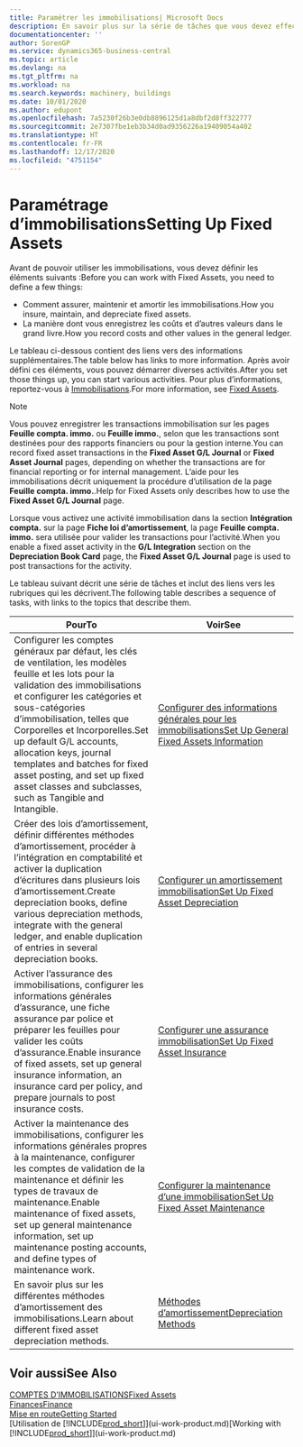 ```yaml
---
title: Paramétrer les immobilisations| Microsoft Docs
description: En savoir plus sur la série de tâches que vous devez effectuer pour configurer les immobilisations, telles que les machines ou les bâtiments.
documentationcenter: ''
author: SorenGP
ms.service: dynamics365-business-central
ms.topic: article
ms.devlang: na
ms.tgt_pltfrm: na
ms.workload: na
ms.search.keywords: machinery, buildings
ms.date: 10/01/2020
ms.author: edupont
ms.openlocfilehash: 7a5230f26b3e0db8896125d1a8dbf2d8ff322777
ms.sourcegitcommit: 2e7307fbe1eb3b34d0ad9356226a19409054a402
ms.translationtype: HT
ms.contentlocale: fr-FR
ms.lasthandoff: 12/17/2020
ms.locfileid: "4751154"
---
```

# <a name="setting-up-fixed-assets"></a><span data-ttu-id="de79d-103">Paramétrage d’immobilisations</span><span class="sxs-lookup"><span data-stu-id="de79d-103">Setting Up Fixed Assets</span></span>
<span data-ttu-id="de79d-104">Avant de pouvoir utiliser les immobilisations, vous devez définir les éléments suivants :</span><span class="sxs-lookup"><span data-stu-id="de79d-104">Before you can work with Fixed Assets, you need to define a few things:</span></span>  

* <span data-ttu-id="de79d-105">Comment assurer, maintenir et amortir les immobilisations.</span><span class="sxs-lookup"><span data-stu-id="de79d-105">How you insure, maintain, and depreciate fixed assets.</span></span>  
* <span data-ttu-id="de79d-106">La manière dont vous enregistrez les coûts et d’autres valeurs dans le grand livre.</span><span class="sxs-lookup"><span data-stu-id="de79d-106">How you record costs and other values in the general ledger.</span></span>  

<span data-ttu-id="de79d-107">Le tableau ci-dessous contient des liens vers des informations supplémentaires.</span><span class="sxs-lookup"><span data-stu-id="de79d-107">The table below has links to more information.</span></span> <span data-ttu-id="de79d-108">Après avoir défini ces éléments, vous pouvez démarrer diverses activités.</span><span class="sxs-lookup"><span data-stu-id="de79d-108">After you set those things up, you can start various activities.</span></span> <span data-ttu-id="de79d-109">Pour plus d’informations, reportez-vous à [Immobilisations](fa-manage.md).</span><span class="sxs-lookup"><span data-stu-id="de79d-109">For more information, see [Fixed Assets](fa-manage.md).</span></span>  

> [!NOTE]  
>   <span data-ttu-id="de79d-110">Vous pouvez enregistrer les transactions immobilisation sur les pages **Feuille compta. immo.** ou **Feuille immo.**, selon que les transactions sont destinées pour des rapports financiers ou pour la gestion interne.</span><span class="sxs-lookup"><span data-stu-id="de79d-110">You can record fixed asset transactions in the **Fixed Asset G/L Journal** or **Fixed Asset Journal** pages, depending on whether the transactions are for financial reporting or for internal management.</span></span> <span data-ttu-id="de79d-111">L’aide pour les immobilisations décrit uniquement la procédure d’utilisation de la page **Feuille compta. immo.**.</span><span class="sxs-lookup"><span data-stu-id="de79d-111">Help for Fixed Assets only describes how to use the **Fixed Asset G/L Journal** page.</span></span>  

<span data-ttu-id="de79d-112">Lorsque vous activez une activité immobilisation dans la section **Intégration compta.** sur la page **Fiche loi d’amortissement**, la page **Feuille compta. immo.** sera utilisée pour valider les transactions pour l’activité.</span><span class="sxs-lookup"><span data-stu-id="de79d-112">When you enable a fixed asset activity in the **G/L Integration** section on the **Depreciation Book Card** page, the **Fixed Asset G/L Journal** page is used to post transactions for the activity.</span></span>

<span data-ttu-id="de79d-113">Le tableau suivant décrit une série de tâches et inclut des liens vers les rubriques qui les décrivent.</span><span class="sxs-lookup"><span data-stu-id="de79d-113">The following table describes a sequence of tasks, with links to the topics that describe them.</span></span>  

| <span data-ttu-id="de79d-114">Pour</span><span class="sxs-lookup"><span data-stu-id="de79d-114">To</span></span> | <span data-ttu-id="de79d-115">Voir</span><span class="sxs-lookup"><span data-stu-id="de79d-115">See</span></span> |
| --- | --- |
| <span data-ttu-id="de79d-116">Configurer les comptes généraux par défaut, les clés de ventilation, les modèles feuille et les lots pour la validation des immobilisations et configurer les catégories et sous-catégories d’immobilisation, telles que Corporelles et Incorporelles.</span><span class="sxs-lookup"><span data-stu-id="de79d-116">Set up default G/L accounts, allocation keys, journal templates and batches for fixed asset posting, and set up fixed asset classes and subclasses, such as Tangible and Intangible.</span></span> |[<span data-ttu-id="de79d-117">Configurer des informations générales pour les immobilisations</span><span class="sxs-lookup"><span data-stu-id="de79d-117">Set Up General Fixed Assets Information</span></span>](fa-how-setup-general.md) |
| <span data-ttu-id="de79d-118">Créer des lois d’amortissement, définir différentes méthodes d’amortissement, procéder à l’intégration en comptabilité et activer la duplication d’écritures dans plusieurs lois d’amortissement.</span><span class="sxs-lookup"><span data-stu-id="de79d-118">Create depreciation books, define various depreciation methods, integrate with the general ledger, and enable duplication of entries in several depreciation books.</span></span> |[<span data-ttu-id="de79d-119">Configurer un amortissement immobilisation</span><span class="sxs-lookup"><span data-stu-id="de79d-119">Set Up Fixed Asset Depreciation</span></span>](fa-how-setup-depreciation.md) |
| <span data-ttu-id="de79d-120">Activer l’assurance des immobilisations, configurer les informations générales d’assurance, une fiche assurance par police et préparer les feuilles pour valider les coûts d’assurance.</span><span class="sxs-lookup"><span data-stu-id="de79d-120">Enable insurance of fixed assets, set up general insurance information, an insurance card per policy, and prepare journals to post insurance costs.</span></span> |[<span data-ttu-id="de79d-121">Configurer une assurance immobilisation</span><span class="sxs-lookup"><span data-stu-id="de79d-121">Set Up Fixed Asset Insurance</span></span>](fa-how-setup-insurance.md) |
| <span data-ttu-id="de79d-122">Activer la maintenance des immobilisations, configurer les informations générales propres à la maintenance, configurer les comptes de validation de la maintenance et définir les types de travaux de maintenance.</span><span class="sxs-lookup"><span data-stu-id="de79d-122">Enable maintenance of fixed assets, set up general maintenance information, set up maintenance posting accounts, and define types of maintenance work.</span></span> |[<span data-ttu-id="de79d-123">Configurer la maintenance d’une immobilisation</span><span class="sxs-lookup"><span data-stu-id="de79d-123">Set Up Fixed Asset Maintenance</span></span>](fa-how-setup-maintenance.md) |
| <span data-ttu-id="de79d-124">En savoir plus sur les différentes méthodes d’amortissement des immobilisations.</span><span class="sxs-lookup"><span data-stu-id="de79d-124">Learn about different fixed asset depreciation methods.</span></span> |[<span data-ttu-id="de79d-125">Méthodes d’amortissement</span><span class="sxs-lookup"><span data-stu-id="de79d-125">Depreciation Methods</span></span>](fa-depreciation-methods.md) |

## <a name="see-also"></a><span data-ttu-id="de79d-126">Voir aussi</span><span class="sxs-lookup"><span data-stu-id="de79d-126">See Also</span></span>
[<span data-ttu-id="de79d-127">COMPTES D’IMMOBILISATIONS</span><span class="sxs-lookup"><span data-stu-id="de79d-127">Fixed Assets</span></span>](fa-manage.md)  
[<span data-ttu-id="de79d-128">Finances</span><span class="sxs-lookup"><span data-stu-id="de79d-128">Finance</span></span>](finance.md)  
[<span data-ttu-id="de79d-129">Mise en route</span><span class="sxs-lookup"><span data-stu-id="de79d-129">Getting Started</span></span>](product-get-started.md)  
<span data-ttu-id="de79d-130">[Utilisation de [!INCLUDE[prod_short](includes/prod_short.md)]](ui-work-product.md)</span><span class="sxs-lookup"><span data-stu-id="de79d-130">[Working with [!INCLUDE[prod_short](includes/prod_short.md)]](ui-work-product.md)</span></span>
